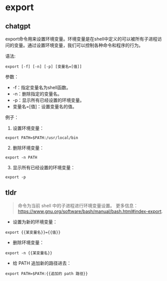 # export 
## chatgpt 
export命令用来设置环境变量。环境变量是在shell中定义的可以被所有子进程访问的变量。通过设置环境变量，我们可以控制各种命令和程序的行为。

语法: 

```
export [-f] [-n] [-p] [变量名=[值]] 
```

参数：

- -f：指定变量名为shell函数。
- -n：删除指定的变量名。
- -p：显示所有已经设置的环境变量。
- 变量名=[值]：设置变量名的值。

例子：

1. 设置环境变量：

```
export PATH=$PATH:/usr/local/bin
```

2. 删除环境变量：

```
export -n PATH
```

3. 显示所有已经设置的环境变量：

```
export -p
``` 

## tldr 
 
> 命令为当前 shell 中的子进程进行环境变量设置。
> 更多信息：<https://www.gnu.org/software/bash/manual/bash.html#index-export>.

- 设置为新的环境变量：

`export {{某变量名}}={{值}}`

- 删除环境变量：

`export -n {{某变量名}}`

- 给 PATH 追加新的路径进去：

`export PATH=$PATH:{{追加的 path 路径}}`
